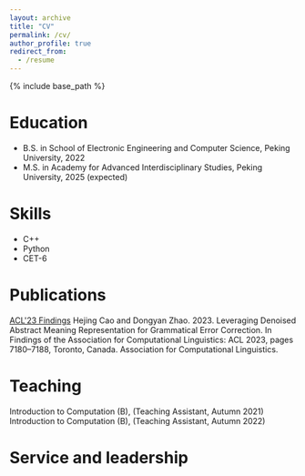 ```yaml
---
layout: archive
title: "CV"
permalink: /cv/
author_profile: true
redirect_from:
  - /resume
---
```


{% include base_path %}

Education
======
* B.S. in School of Electronic Engineering and Computer Science, Peking University, 2022
* M.S. in Academy for Advanced Interdisciplinary Studies, Peking University, 2025 (expected)

<!-- 
Work experience
======
* Summer 2015: Research Assistant
  * Github University
  * Duties included: Tagging issues
  * Supervisor: Professor Git

* Fall 2015: Research Assistant
  * Github University
  * Duties included: Merging pull requests
  * Supervisor: Professor Hub 
-->
  
Skills
======
* C++
* Python
* CET-6

Publications
======
  [ACL'23 Findings](https://aclanthology.org/2023.findings-acl.449/) Hejing Cao and Dongyan Zhao. 2023. Leveraging Denoised Abstract Meaning Representation for Grammatical Error Correction. In Findings of the Association for Computational Linguistics: ACL 2023, pages 7180–7188, Toronto, Canada. Association for Computational Linguistics.
  
<!-- Talks
======
  <ul>{% for post in site.talks %}
    {% include archive-single-talk-cv.html %}
  {% endfor %}</ul> -->
  
Teaching
======
Introduction to Computation (B), (Teaching Assistant, Autumn 2021)
Introduction to Computation (B), (Teaching Assistant, Autumn 2022)
  
Service and leadership
======
